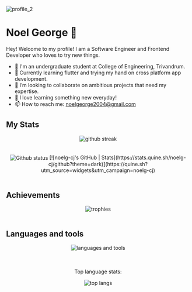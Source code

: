 ![profile_2](https://github.com/noelg-cj/noelg-cj/assets/76249580/0b92c9b7-8fb8-4836-b1a8-1aa792a9cd87)


<h1>Noel George 🎄</h1>
Hey! Welcome to my profile! 
I am a Software Engineer and Frontend Developer who loves to try new things.

- 🔭 I'm an undergraduate student at College of Engineering, Trivandrum.
- 🌱 Currently learning flutter and trying my hand on cross platform app development.
- 👯 I’m looking to collaborate on ambitious projects that need my expertise.
- 📖 I love learning something new everyday!
- 📫 How to reach me: noelgeorge2004@gmail.com

## My Stats
<div align="center">
  <img src="https://github-readme-streak-stats.herokuapp.com/?user=noelg-cj" alt="github streak" align="center" />
  <br />
  <br />
  <br />
  <img src="https://github-readme-stats-noelg-cj.vercel.app/api?username=noelg-cj" alt="Github status" align="center" />
  [![noelg-cj's GitHub | Stats](https://stats.quine.sh/noelg-cj/github?theme=dark)](https://quine.sh?utm_source=widgets&utm_campaign=noelg-cj)
</div>
<br />

## Achievements
<div align="center">
  <img src="https://github-profile-trophy.vercel.app/?username=noelg-cj&column=5&theme=onedark&rank=SECRET,SSS,SS,S,AAA,AA,A,B,C" alt="trophies" align="center" />
</div>
<br />

## Languages and tools
<div align="center">
  <img src="https://skillicons.dev/icons?i=html,css,js,react,tailwind,dart,flutter,c,cpp,java,py,git,electron,mysql,nodejs,vite,vscode,visualstudio,figma,blender&perline=5" alt="languages and tools" align="center" />
  <br />
  <br />
  <br />
  <p align="center">Top language stats:</p>
  <img src="https://github-readme-stats-noelg-cj.vercel.app/api/top-langs/?username=noelg-cj&layout=donut-vertical" alt="top langs" align="center" />
</div>
<!--
- 🔭 I’m currently working on ...
- 🌱 I’m currently learning ...
- 👯 I’m looking to collaborate on ...
- 🤔 I’m looking for help with ...
- 💬 Ask me about ...
- 📫 How to reach me: ...
- 😄 Pronouns: ...
- ⚡ Fun fact: ...
-->
